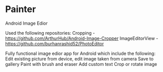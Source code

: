 # Painter
Android Image Edior

Used the following repositories:
Cropping - https://github.com/ArthurHub/Android-Image-Cropper
ImageEditorView - https://github.com/burhanrashid52/PhotoEditor

Fully functional image edior app for Android which include the following:
Edit existing picture from device, edit image taken from camera
Save to gallery
Paint with brush and eraser
Add custom text
Crop or rotate image
